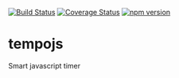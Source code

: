 [![Build Status](https://travis-ci.org/brendonbarreto/tempojs.svg?branch=master)](https://travis-ci.org/brendonbarreto/tempojs)
[![Coverage Status](https://coveralls.io/repos/github/brendonbarreto/tempojs/badge.svg?branch=master&service=github)](https://coveralls.io/github/brendonbarreto/tempojs?branch=master&service=github)
[![npm version](https://badge.fury.io/js/tempojs.svg)](https://badge.fury.io/js/tempojs)

# tempojs
Smart javascript timer
